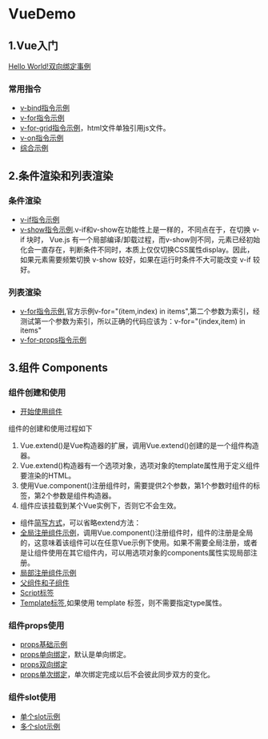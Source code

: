 # VueDemo
## 1.Vue入门
[Hello World!双向绑定事例](https://tzdk.github.io/VueDemo/01.Start/index.html)
### 常用指令
- [v-bind指令示例](https://tzdk.github.io/VueDemo/01.Start/v-bind.html)
- [v-for指令示例](https://tzdk.github.io/VueDemo/01.Start/v-for.html)
- [v-for-grid指令示例](https://tzdk.github.io/VueDemo/01.Start/v-for-grid.html)，html文件单独引用js文件。
- [v-on指令示例](https://tzdk.github.io/VueDemo/01.Start/v-on.html)
- [综合示例](https://tzdk.github.io/VueDemo/01.Start/simple-demo.html)

## 2.条件渲染和列表渲染
### 条件渲染
- [v-if指令示例](https://tzdk.github.io/VueDemo/02.ConditionalRendering/v-if.html)
- [v-show指令示例](https://tzdk.github.io/VueDemo/02.ConditionalRendering/v-show.html).v-if和v-show在功能性上是一样的，不同点在于，在切换 v-if 块时， Vue.js 有一个局部编译/卸载过程，而v-show则不同，元素已经初始化会一直存在，判断条件不同时，本质上仅仅切换CSS属性display。因此，如果元素需要频繁切换 v-show 较好，如果在运行时条件不大可能改变 v-if 较好。

### 列表渲染
- [v-for指令示例](https://tzdk.github.io/VueDemo/02.ConditionalRendering/v-for-demo.html),官方示例v-for="(item,index) in items",第二个参数为索引，经测试第一个参数为索引，所以正确的代码应该为：v-for="(index,item) in items"
- [v-for-props指令示例](https://tzdk.github.io/VueDemo/02.ConditionalRendering/v-for.html)

## 3.组件 Components
### 组件创建和使用
- [开始使用组件](https://tzdk.github.io/VueDemo/03.Components/simple-demo.html)

组件的创建和使用过程如下

1. Vue.extend()是Vue构造器的扩展，调用Vue.extend()创建的是一个组件构造器。 
2. Vue.extend()构造器有一个选项对象，选项对象的template属性用于定义组件要渲染的HTML。 
3. 使用Vue.component()注册组件时，需要提供2个参数，第1个参数时组件的标签，第2个参数是组件构造器。 
4. 组件应该挂载到某个Vue实例下，否则它不会生效。

- 组件[简写方式](https://tzdk.github.io/VueDemo/03.Components/simple-demo-another.html)，可以省略extend方法：
- [全局注册组件示例](https://tzdk.github.io/VueDemo/03.Components/global-registration.html)，调用Vue.component()注册组件时，组件的注册是全局的，这意味着该组件可以在任意Vue示例下使用。如果不需要全局注册，或者是让组件使用在其它组件内，可以用选项对象的components属性实现局部注册。
- [局部注册组件示例](https://tzdk.github.io/VueDemo/03.Components/local-registration.html)
- [父组件和子组件](https://tzdk.github.io/VueDemo/03.Components/parent-child-components.html)
- [Script标签](https://tzdk.github.io/VueDemo/03.Components/script-tag.html)
- [Template标签](https://tzdk.github.io/VueDemo/03.Components/template-tag.html),如果使用 template 标签，则不需要指定type属性。

### 组件props使用
- [props基础示例](https://tzdk.github.io/VueDemo/03.Components/props-simple-demo.html)
- [props单向绑定](https://tzdk.github.io/VueDemo/03.Components/single-bind-props.html)，默认是单向绑定。
- [props双向绑定](https://tzdk.github.io/VueDemo/03.Components/double-bind-props.html)
- [props单次绑定](https://tzdk.github.io/VueDemo/03.Components/once-bind-props.html)，单次绑定完成以后不会彼此同步双方的变化。

### 组件slot使用
- [单个slot示例](https://tzdk.github.io/VueDemo/03.Components/single-slot.html)
- [多个slot示例](https://tzdk.github.io/VueDemo/03.Components/dialog-slot.html)
